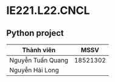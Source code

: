 # IE221.L22.CNCL
## Python project
|    Thành viên   |    MSSV       |
|-----------------|---------------|
|Nguyễn Tuấn Quang|   18521302    |
|Nguyễn Hải Long  |               |
